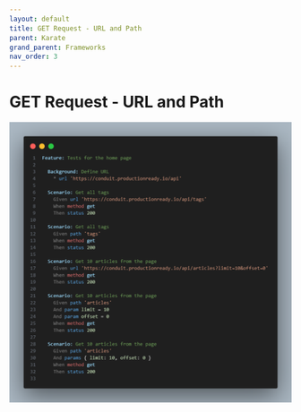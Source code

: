```yaml
---
layout: default
title: GET Request - URL and Path
parent: Karate
grand_parent: Frameworks
nav_order: 3
---
```


# GET Request - URL and Path

![](/assets/images/url-path.png)